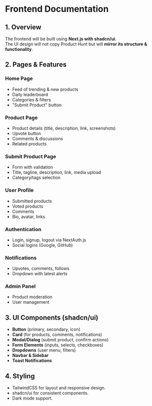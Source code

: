 # Frontend Documentation

## 1. Overview
The frontend will be built using **Next.js with shadcn/ui**.  
The UI design will not copy Product Hunt but will **mirror its structure & functionality**.

## 2. Pages & Features
### Home Page
- Feed of trending & new products
- Daily leaderboard
- Categories & filters
- "Submit Product" button

### Product Page
- Product details (title, description, link, screenshots)
- Upvote button
- Comments & discussions
- Related products

### Submit Product Page
- Form with validation
- Title, tagline, description, link, media upload
- Category/tags selection

### User Profile
- Submitted products
- Voted products
- Comments
- Bio, avatar, links

### Authentication
- Login, signup, logout via NextAuth.js
- Social logins (Google, GitHub)

### Notifications
- Upvotes, comments, follows
- Dropdown with latest alerts

### Admin Panel
- Product moderation
- User management

## 3. UI Components (shadcn/ui)
- **Button** (primary, secondary, icon)
- **Card** (for products, comments, notifications)
- **Modal/Dialog** (submit product, confirm actions)
- **Form Elements** (inputs, selects, checkboxes)
- **Dropdowns** (user menu, filters)
- **Navbar & Sidebar**
- **Toast Notifications**

## 4. Styling
- TailwindCSS for layout and responsive design.
- shadcn/ui for consistent components.
- Dark mode support.